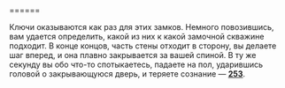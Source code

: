 ======

Ключи оказываются как раз для этих замков. Немного повозившись, вам удается определить, какой из них к какой замочной скважине подходит. В конце концов, часть стены отходит в сторону, вы делаете шаг вперед, и она плавно закрывается за вашей спиной. В ту же секунду вы обо что-то спотыкаетесь, падаете на пол, ударившись головой о закрывающуюся дверь, и теряете сознание — [**253**](#n_253).

